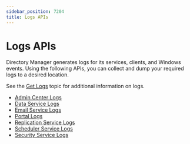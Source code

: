 ```yaml
---
sidebar_position: 7204
title: Logs APIs
---
```


# Logs APIs

Directory Manager generates logs for its services, clients, and Windows events. Using the following APIs, you can collect and dump your required logs to a desired location.

See the [Get Logs](../../AdminCenter/General/Logs "Get Logs") topic for additional information on logs.

* [Admin Center Logs](AdminCenter "Admin Center Logs")
* [Data Service Logs](DataService "Data Service Logs")
* [Email Service Logs](EmailService "Email Service Logs")
* [Portal Logs](Portal "Portal Logs")
* [Replication Service Logs](ReplicationService "Replication Service Logs")
* [Scheduler Service Logs](SchedulerService "Scheduler Service Logs")
* [Security Service Logs](SecurityService "Security Service Logs")